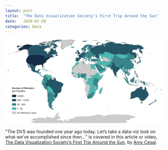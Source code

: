 ```yaml
---
layout: post
title:  "The Data Visualization Society’s First Trip Around the Sun"
date:   2020-02-20
categories: Data 
---
```


![dvs-growth.png](/assets/images/dvs-growth.png)

"The DVS was founded one year ago today. Let’s take a data-viz look on what we’ve accomplished since then..." is covered in this article or video, [The Data Visualization Society’s First Trip Around the Sun][DVS growth], by [Amy Cesal](https://medium.com/@amycesal).

[DVS growth]: https://medium.com/nightingale/data-visualization-society-one-year-anniversary-6b43ed2cd86
